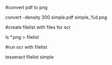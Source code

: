 #convert pdf to png

convert -density 300 simple.pdf simple_%d.png

#create filelist with files for ocr

ls *.png > filelist

#run ocr with filelist

tesseract filelist simple

